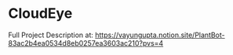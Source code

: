 # CloudEye
Full Project Description at:
https://vayungupta.notion.site/PlantBot-83ac2b4ea0534d8eb0257ea3603ac210?pvs=4
